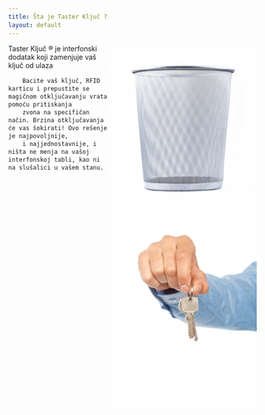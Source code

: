 ```yaml
---
title: Šta je Taster Ključ ?
layout: default
---
```



<img class="img-circle" src="/assets/images/news/kanta_scottchan.jpg" width="300"  align="right"/>
    <img class="img-circle"  align="right" src="/assets/images/news/kljucevi_stockimages.jpg" />

Taster Ključ &reg; je interfonski dodatak koji zamenjuje vaš ključ od ulaza
   	 
     	Bacite vaš ključ, RFID karticu i prepustite se magičnom otključavanju vrata pomoću pritiskanja
     	zvona na specifičan način. Brzina otključavanja će vas šokirati! Ovo rešenje je najpovoljnije, 
     	i najjednostavnije, i ništa ne menja na vašoj interfonskoj tabli, kao ni na slušalici u vašem stanu. 
    
